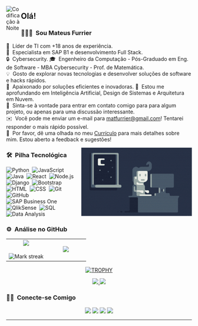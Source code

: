 <img alt="Codificação à Noite" src="./assets/Hand%20Wave.gif" width='40' align="left"/><h2>Olá!</h2>

### 👨🏻‍💻 &nbsp;Sou Mateus Furrier

👔 &nbsp;Líder de TI com +18 anos de experiência.\
💼 &nbsp;Especialista em SAP B1 e desenvolvimento Full Stack.\
🔒 &nbsp;Cybersecurity.
🎓 &nbsp;Engenheiro da Computação - Pós-Graduado em Eng. de Software - MBA Cybersecurity - Prof. de Matemática.\
💡 &nbsp;Gosto de explorar novas tecnologias e desenvolver soluções de software e hacks rápidos.\
🚀 &nbsp;Apaixonado por soluções eficientes e inovadoras.
🌱 &nbsp;Estou me aprofundando em Inteligência Artificial, Design de Sistemas e Arquitetura em Nuvem.\
💬 &nbsp;Sinta-se à vontade para entrar em contato comigo para para algum projeto, ou apenas para uma discussão interessante.\
✉️ &nbsp;Você pode me enviar um e-mail para matfurrier@gmail.com! Tentarei responder o mais rápido possível.\
📄 &nbsp;Por favor, dê uma olhada no meu [Currículo](https://drive.google.com/file/d/1wwvteaaEP7LdShTgriLIe6Qur6vD3C4s/view?usp=sharing) para mais detalhes sobre mim. Estou aberto a feedback e sugestões!

<img alt="Codificação à Noite" src="https://raw.githubusercontent.com/AVS1508/AVS1508/master/assets/Night-Coding.gif" align="right"/>

### 🛠 &nbsp;Pilha Tecnológica

![Python](https://img.shields.io/badge/-Python-05122A?style=flat&logo=python)&nbsp;
![JavaScript](https://img.shields.io/badge/-JavaScript-05122A?style=flat&logo=javascript)&nbsp;
![Java](https://img.shields.io/badge/-Java-05122A?style=flat&logo=Java&logoColor=FFA518)&nbsp;
![React](https://img.shields.io/badge/-React-05122A?style=flat&logo=react)&nbsp;
![Node.js](https://img.shields.io/badge/-Node.js-05122A?style=flat&logo=node.js)&nbsp;
![Django](https://img.shields.io/badge/-Django-05122A?style=flat&logo=django&logoColor=092E20)&nbsp;
![Bootstrap](https://img.shields.io/badge/-Bootstrap-05122A?style=flat&logo=bootstrap&logoColor=563D7C)&nbsp;
![HTML](https://img.shields.io/badge/-HTML-05122A?style=flat&logo=HTML5)&nbsp;
![CSS](https://img.shields.io/badge/-CSS-05122A?style=flat&logo=CSS3&logoColor=1572B6)&nbsp;
![Git](https://img.shields.io/badge/-Git-05122A?style=flat&logo=git)&nbsp;
![GitHub](https://img.shields.io/badge/-GitHub-05122A?style=flat&logo=github)&nbsp;
![SAP Business One](https://img.shields.io/badge/-SAP%20Business%20One-05122A?style=flat&logo=sap)&nbsp;
![QlikSense](https://img.shields.io/badge/-QlikSense-05122A?style=flat&logo=qlik)&nbsp;
![SQL](https://img.shields.io/badge/-SQL-05122A?style=flat&logo=postgresql)&nbsp;
![Data Analysis](https://img.shields.io/badge/-Data%20Analysis-05122A?style=flat&logo=google-analytics)&nbsp;



### ⚙️ &nbsp;Análise no GitHub
<!--- stats & Trophy (start) -->
<p align="center">
  <!--- stats (start) -->
<table align="center">
<tr border="none">
<td width="50%" align="center">
  
  <img height="180em" src="https://github-readme-stats-eight-theta.vercel.app/api?username=matfurrier&show_icons=true&theme=algolia&include_all_commits=true&count_private=true"/>
  <br></br>
  <img  title="🔥 Get streak stats for your profile at git.io/streak-stats" alt="Mark streak" src="https://github-readme-streak-stats.herokuapp.com/?user=matfurrier&theme=dark&hide_border=false" /> 
</td>

<td width="50%" align="center">

  <img height="180em" src="https://matfurrierstats.vercel.app/api/top-langs/?username=matfurrier&layout=compact&langs_count=8&theme=algolia"/>
  
  </td>
</tr>
</table>
<!--- stats (end) -->

<!--- trophy (start) -->
<div align=center>
  <a href="https://github.com/ryo-ma/github-profile-trophy" title="Go to Source">
      <img align="center" width=84% src="https://github-profile-trophy.vercel.app/?username=matfurrier&theme=radical&row=1&column=7&margin-h=15&margin-w=5&no-bg=true" alt="TROPHY" />
    </a>
</div>
<!--- trophy (start) -->


<p align="center">
<a href="https://github.com/matfurrier">
  <img height="180em" src="https://github-readme-stats-eight-theta.vercel.app/api?username=matfurrier&show_icons=true&theme=algolia&include_all_commits=true&count_private=true"/>
  <img height="180em" src="https://matfurrierstats.vercel.app/api/top-langs/?username=matfurrier&layout=compact&langs_count=8&theme=algolia"/>
</a>
</p>

### 🤝🏻 &nbsp;Conecte-se Comigo

<p align="center">
<a href="https://furrier.app"><img src="https://img.shields.io/badge/-furrier.app-3423A6?style=flat&logo=Google-Chrome&logoColor=white"/></a>
<a href="https://linkedin.com/in/mateusfurrier"><img src="https://img.shields.io/badge/-Mateus%20Furrier-0077B5?style=flat&logo=Linkedin&logoColor=white"/></a>
<a href="mailto:matfurrier@gmail.com"><img src="https://img.shields.io/badge/-matfurrier@gmail.com-D14836?style=flat&logo=Gmail&logoColor=white"/></a>
<a href="https://instagram.com/matfurrier"><img src="https://img.shields.io/badge/-@matfurrier-E4405F?style=flat&logo=Instagram&logoColor=white"/></a>
</p>

-----

